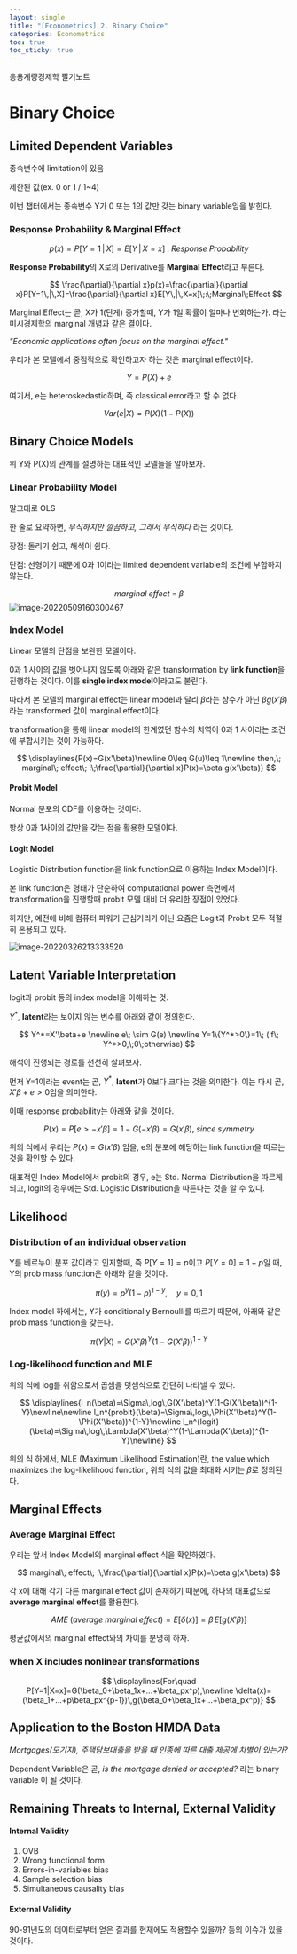```yaml
---
layout: single
title: "[Econometrics] 2. Binary Choice"
categories: Econometrics
toc: true
toc_sticky: true
---
```


응용계량경제학 필기노트



# Binary Choice



## Limited Dependent Variables

종속변수에 limitation이 있음

제한된 값(ex. 0 or 1 / 1~4)

이번 챕터에서는 종속변수 Y가 0 또는 1의 값만 갖는 binary variable임을 밝힌다.



### Response Probability & Marginal Effect



$$
p(x)=P[Y=1\,|\,X]=E[Y\,|\,X=x] \;:\; Response\; Probability
$$



**Response Probability**의 X로의 Derivative를 **Marginal Effect**라고 부른다.


$$
\frac{\partial}{\partial x}p(x)=\frac{\partial}{\partial x}P[Y=1\,|\,X]=\frac{\partial}{\partial x}E[Y\,|\,X=x]\;:\;Marginal\;Effect
$$




Marginal Effect는 곧, X가 1(단계) 증가할때, Y가 1일 확률이 얼마나 변화하는가. 라는 미시경제학의 marginal 개념과 같은 결이다.

*"Economic applications often focus on the marginal effect."*

우리가 본 모델에서 중점적으로 확인하고자 하는 것은 marginal effect이다.


$$
Y=P(X)+e
$$



여기서, e는 heteroskedastic하며, 즉 classical error라고 할 수 없다.


$$
Var(e|X)=P(X)(1-P(X))
$$






## Binary Choice Models

위 Y와 P(X)의 관계를 설명하는 대표적인 모델들을 알아보자.



### Linear Probability Model

말그대로 OLS

한 줄로 요약하면, *무식하지만 깔끔하고, 그래서 무식하다* 라는 것이다.



장점: 돌리기 쉽고, 해석이 쉽다.

단점: 선형이기 때문에 0과 1이라는 limited dependent variable의 조건에 부합하지 않는다.


$$
marginal\; effect\; =\; \beta
$$
![image-20220509160300467](../../assets/images/2022-03-26-econometrics_3/image-20220509160300467.png)



### Index Model

Linear 모델의 단점을 보완한 모델이다.

0과 1 사이의 값을 벗어나지 않도록 아래와 같은 transformation by **link function**을 진행하는 것이다. 이를 **single index model**이라고도 불린다.

따라서 본 모델의 marginal effect는 linear model과 달리 $\beta$라는 상수가 아닌 $\beta g(x'\beta)$라는 transformed 값이 marginal effect이다.



transformation을 통해 linear model의 한계였던 함수의 치역이 0과 1 사이라는 조건에 부합시키는 것이 가능하다.


$$
\displaylines{P(x)=G(x'\beta)\newline
0\leq G(u)\leq 1\newline
then,\; marginal\; effect\; :\;\frac{\partial}{\partial x}P(x)=\beta g(x'\beta)}
$$






#### Probit Model

Normal 분포의 CDF를 이용하는 것이다.

항상 0과 1사이의 값만을 갖는 점을 활용한 모델이다.



#### Logit Model

Logistic Distribution function을 link function으로 이용하는 Index Model이다.

본 link function은 형태가 단순하여 computational power 측면에서 transformation을 진행할때 probit 모델 대비 더 유리한 장점이 있었다.

하지만, 예전에 비해 컴퓨터 파워가 근심거리가 아닌 요즘은 Logit과 Probit 모두 적절히 혼용되고 있다. 



![image-20220326213333520](../../assets/images/2022-03-26-econometrics_3/image-20220326213333520.png)





## Latent Variable Interpretation

logit과 probit 등의 index model을 이해하는 것.

$Y^*$, **latent**라는 보이지 않는 변수를 아래와 같이 정의한다. 


$$
Y^*=X'\beta+e \newline
e\; \sim G(e) \newline
Y=1\{Y^*>0\}=1\; (if\; Y^*>0,\;0\;otherwise)
$$


해석이 진행되는 경로를 천천히 살펴보자.

먼저 Y=1이라는 event는 곧, $Y^*$, **latent**가 0보다 크다는 것을 의미한다. 이는 다시 곧, $X'\beta +e>0$임을 의미한다.

이때 response probability는 아래와 같을 것이다.


$$
P(x)=P[e>-x'\beta]=1-G(-x'\beta)=G(x'\beta),\;since\; symmetry
$$


위의 식에서 우리는 $P(x)=G(x'\beta)$ 임을, e의 분포에 해당하는 link function을 따르는 것을 확인할 수 있다.

대표적인 Index Model에서 probit의 경우, e는 Std. Normal Distribution을 따르게 되고, logit의 경우에는 Std. Logistic Distribution을 따른다는 것을 알 수 있다.



## Likelihood



### Distribution of an individual observation

Y를 베르누이 분포 값이라고 인지할때, 즉 $P[Y=1]=p$이고 $P[Y=0]=1-p$일 때, Y의 prob mass function은 아래와 같을 것이다.


$$
\pi(y)=p^y(1-p)^{1-y},\quad y=0,1
$$


Index model 하에서는, Y가 conditionally Bernoulli를 따르기 때문에, 아래와 같은 prob mass function을 갖는다.


$$
\pi(Y|X)=G(X'\beta)^Y(1-G(X'\beta))^{1-Y}
$$


### Log-likelihood function and MLE

위의 식에 log를 취함으로서 곱셈을 덧셈식으로 간단히 나타낼 수 있다.


$$
\displaylines{l_n(\beta)=\Sigma\,log\,G(X'\beta)^Y(1-G(X'\beta))^{1-Y}\newline\newline
l_n^{probit}(\beta)=\Sigma\,log\,\Phi(X'\beta)^Y(1-\Phi(X'\beta))^{1-Y}\newline
l_n^{logit}(\beta)=\Sigma\,log\,\Lambda(X'\beta)^Y(1-\Lambda(X'\beta))^{1-Y}\newline}
$$


위의 식 하에서, MLE (Maximum Likelihood Estimation)란, the value which maximizes the log-likelihood function, 위의 식의 값을 최대화 시키는 $\beta$로 정의된다.



## Marginal Effects



### Average Marginal Effect

우리는 앞서 Index Model의 marginal effect 식을 확인하였다.


$$
marginal\; effect\; :\;\frac{\partial}{\partial x}P(x)=\beta g(x'\beta)
$$


각 x에 대해 각기 다른 marginal effect 값이 존재하기 때문에, 하나의 대표값으로 **average marginal effect**를 활용한다.


$$
AME\;(average\; marginal\; effect)=E[\delta(x)]=\beta\, E[g(X'\beta)]
$$


평균값에서의 marginal effect와의 차이를 분명히 하자.



### when X includes nonlinear transformations


$$
\displaylines{For\quad P[Y=1|X=x]=G(\beta_0+\beta_1x+...+\beta_px^p),\newline
\delta(x)=(\beta_1+...+p\beta_px^{p-1})\,g(\beta_0+\beta_1x+...+\beta_px^p)}
$$


## Application to the Boston HMDA Data

*Mortgages(모기지), 주택담보대출을 받을 때 인종에 따른 대출 제공에 차별이 있는가?*



Dependent Variable은 곧, *is the mortgage denied or accepted?* 라는 binary variable 이 될 것이다.





## Remaining Threats to Internal, External Validity

#### Internal Validity

1. OVB
2. Wrong functional form
3. Errors-in-variables bias
4. Sample selection bias
5. Simultaneous causality bias



#### External Validity

90-91년도의 데이터로부터 얻은 결과를 현재에도 적용할수 있을까? 등의 이슈가 있을 것이다.
